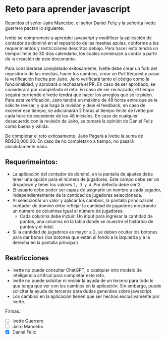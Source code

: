 # Reto para aprender javascript

Reunidos el señor Jairo Mancebo, el señor Daniel Feliz y la señorita Ivette guerrero pactan lo siguiente:

Ivette se compromete a aprender javascript y modificar la aplicación de contador de dominó en el repositorio de las mestias azules, conforme a los requerimientos y restricciones descritos debajo.
Para hacer esto tendrá un tiempo límite de 30 días calendario, los cuales comienzan a contar a partir de la creación de este documento.

Para considerarse completado exitosamente, Ivette debe crear un fork del repositorio de las mestias, hacer los cambios, crear un Pull Request y pasar la verificación hecha por Jairo. Jairo verificará
tanto el código como la funcionalidad, y aprobará o rechazará el PR. En caso de ser aprobado, se considerará por completado el reto. En caso de ser rechazado, el tiempo seguirá
corriendo e Ivette tendrá que hacer los arreglos que se le piden. Para esta verificación, Jairo tendrá un máximo de 48 horas entre que se le solicite revisar, y que haga la 
revisión y deje el feedback, en caso de exceder ese tiempo, se adicionarán 2 horas al tiempo límite de Ivette por cada hora de excedente de las 48 iniciales. En caso de cualquier
desacuerdo con la revisión de Jairo, se tomará la opinión de Daniel Feliz como buena y válida.

De completar el reto exitosamente, Jairo Pagará a Ivette la suma de RD$30,000.00. En caso de no completarlo a tiempo, no pasará absolutamente nada.

## Requerimeintos:
- La aplicación del contador de dominó, en la pantalla de ajustes debe tener una opción para el número de jugadores. Este campo debe ser un dropdown y tener los valores `2, 3 y 4`. Por defecto debe ser 2.
- El usuario debe poder ser capaz de asignarle un nombre a cada jugador, independientemente de la cantidad de jugadores seleccionada.
- Al seleccionar un valor y aplicar los cambios, la pantalla principal del contador de dominó debe reflejar la cantidad de jugadores mostrando un número de columnas igual al número de jugadores.
  - Cada columna debe incluir: Un input para ingresar la cantidad de puntos, una columna en la tabla donde se muestre el histórico de puntos y el total.
- Si la cantidad de jugadores es mayor a 2, se deben ocultar los botones para dar bonus (los botones que están al fondo a la izquierda y a la derecha en la pantalla principal)


## Restricciones
- Ivette no puede consultar ChatGPT, o cualquier otro modelo de inteligencia artifical para completar este reto.
- Ivette no puede solicitar ni recibir la ayuda de un tercero para todo lo que tenga que ver con los cambios en la aplicación. Sin embargo, puede solicitar la ayuda de terceros para dudas generales sobre javascript.
- Los cambios en la aplicación tienen que ser hechos exclusivamente por Ivette.

Firmas:

- [ ] Ivette Guerrero
- [ ] Jairo Mancebo
- [x] Daniel Feliz
